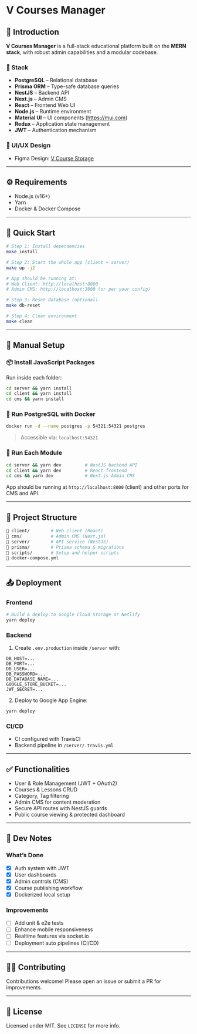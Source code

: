 # V Courses Manager

## 📘 Introduction

**V Courses Manager** is a full-stack educational platform built on the **MERN stack**, with robust admin capabilities and a modular codebase.

### 🧱 Stack

- **PostgreSQL** – Relational database
- **Prisma ORM** – Type-safe database queries
- **NestJS** – Backend API
- **Next.js** – Admin CMS
- **React** – Frontend Web UI
- **Node.js** – Runtime environment
- **Material UI** – UI components (https://mui.com)
- **Redux** – Application state management
- **JWT** – Authentication mechanism

### 🎨 UI/UX Design

- Figma Design: [V Course Storage](https://www.figma.com/community/file/978217394826446327/v-course-storage)

---

## ⚙️ Requirements

- Node.js (v16+)
- Yarn
- Docker & Docker Compose

---

## 🚀 Quick Start

```bash
# Step 1: Install dependencies
make install

# Step 2: Start the whole app (client + server)
make up -j2

# App should be running at:
# Web Client: http://localhost:8000
# Admin CMS: http://localhost:3000 (or per your config)

# Step 3: Reset database (optional)
make db-reset

# Step 4: Clean environment
make clean
```

---

## 🧪 Manual Setup

### 📦 Install JavaScript Packages

Run inside each folder:

```bash
cd server && yarn install
cd client && yarn install
cd cms && yarn install
```

### 🐘 Run PostgreSQL with Docker

```bash
docker run -d --name postgres -p 54321:54321 postgres
```

> Accessible via: `localhost:54321`

### 🔧 Run Each Module

```bash
cd server && yarn dev         # NestJS backend API
cd client && yarn dev         # React frontend
cd cms && yarn dev            # Next.js Admin CMS
```

App should be running at `http://localhost:8000` (client) and other ports for CMS and API.

---

## 🧱 Project Structure

```bash
📁 client/        # Web client (React)
📁 cms/           # Admin CMS (Next.js)
📁 server/        # API service (NestJS)
📁 prisma/        # Prisma schema & migrations
📁 scripts/       # Setup and helper scripts
📄 docker-compose.yml
```

---

## 📤 Deployment

### Frontend

```bash
# Build & deploy to Google Cloud Storage or Netlify
yarn deploy
```

### Backend

1. Create `.env.production` inside `/server` with:
```env
DB_HOST=...
DB_PORT=...
DB_USER=...
DB_PASSWORD=...
DB_DATABASE_NAME=...
GOOGLE_STORE_BUCKET=...
JWT_SECRET=...
```

2. Deploy to Google App Engine:
```bash
yarn deploy
```

### CI/CD

- CI configured with TravisCI
- Backend pipeline in `/server/.travis.yml`

---

## ✅ Functionalities

- User & Role Management (JWT + OAuth2)
- Courses & Lessons CRUD
- Category, Tag filtering
- Admin CMS for content moderation
- Secure API routes with NestJS guards
- Public course viewing & protected dashboard

---

## 📌 Dev Notes

### What’s Done

- [x] Auth system with JWT
- [x] User dashboards
- [x] Admin controls (CMS)
- [x] Course publishing workflow
- [x] Dockerized local setup

### Improvements

- [ ] Add unit & e2e tests
- [ ] Enhance mobile responsiveness
- [ ] Realtime features via socket.io
- [ ] Deployment auto pipelines (CI/CD)

---

## 👨‍💻 Contributing

Contributions welcome! Please open an issue or submit a PR for improvements.

---

## 📄 License

Licensed under MIT. See `LICENSE` for more info.
